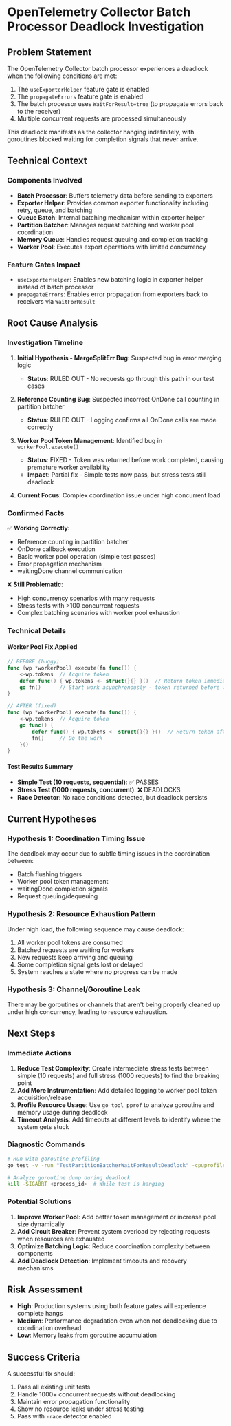 # OpenTelemetry Collector Batch Processor Deadlock Investigation

## Problem Statement

The OpenTelemetry Collector batch processor experiences a deadlock when the following conditions are met:
1. The `useExporterHelper` feature gate is enabled
2. The `propagateErrors` feature gate is enabled 
3. The batch processor uses `WaitForResult=true` (to propagate errors back to the receiver)
4. Multiple concurrent requests are processed simultaneously

This deadlock manifests as the collector hanging indefinitely, with goroutines blocked waiting for completion signals that never arrive.

## Technical Context

### Components Involved
- **Batch Processor**: Buffers telemetry data before sending to exporters
- **Exporter Helper**: Provides common exporter functionality including retry, queue, and batching
- **Queue Batch**: Internal batching mechanism within exporter helper
- **Partition Batcher**: Manages request batching and worker pool coordination
- **Memory Queue**: Handles request queuing and completion tracking
- **Worker Pool**: Executes export operations with limited concurrency

### Feature Gates Impact
- `useExporterHelper`: Enables new batching logic in exporter helper instead of batch processor
- `propagateErrors`: Enables error propagation from exporters back to receivers via `WaitForResult`

## Root Cause Analysis

### Investigation Timeline

1. **Initial Hypothesis - MergeSplitErr Bug**: Suspected bug in error merging logic
   - **Status**: RULED OUT - No requests go through this path in our test cases

2. **Reference Counting Bug**: Suspected incorrect OnDone call counting in partition batcher
   - **Status**: RULED OUT - Logging confirms all OnDone calls are made correctly

3. **Worker Pool Token Management**: Identified bug in `workerPool.execute()`
   - **Status**: FIXED - Token was returned before work completed, causing premature worker availability
   - **Impact**: Partial fix - Simple tests now pass, but stress tests still deadlock

4. **Current Focus**: Complex coordination issue under high concurrent load

### Confirmed Facts

✅ **Working Correctly**:
- Reference counting in partition batcher
- OnDone callback execution 
- Basic worker pool operation (simple test passes)
- Error propagation mechanism
- waitingDone channel communication

❌ **Still Problematic**:
- High concurrency scenarios with many requests
- Stress tests with >100 concurrent requests
- Complex batching scenarios with worker pool exhaustion

### Technical Details

#### Worker Pool Fix Applied
```go
// BEFORE (buggy)
func (wp *workerPool) execute(fn func()) {
    <-wp.tokens  // Acquire token
    defer func() { wp.tokens <- struct{}{} }()  // Return token immediately
    go fn()      // Start work asynchronously - token returned before work completes!
}

// AFTER (fixed)
func (wp *workerPool) execute(fn func()) {
    <-wp.tokens  // Acquire token
    go func() {
        defer func() { wp.tokens <- struct{}{} }()  // Return token after work completes
        fn()     // Do the work
    }()
}
```

#### Test Results Summary
- **Simple Test (10 requests, sequential)**: ✅ PASSES
- **Stress Test (1000 requests, concurrent)**: ❌ DEADLOCKS
- **Race Detector**: No race conditions detected, but deadlock persists

## Current Hypotheses

### Hypothesis 1: Coordination Timing Issue
The deadlock may occur due to subtle timing issues in the coordination between:
- Batch flushing triggers
- Worker pool token management
- waitingDone completion signals
- Request queuing/dequeuing

### Hypothesis 2: Resource Exhaustion Pattern
Under high load, the following sequence may cause deadlock:
1. All worker pool tokens are consumed
2. Batched requests are waiting for workers
3. New requests keep arriving and queuing
4. Some completion signal gets lost or delayed
5. System reaches a state where no progress can be made

### Hypothesis 3: Channel/Goroutine Leak
There may be goroutines or channels that aren't being properly cleaned up under high concurrency, leading to resource exhaustion.

## Next Steps

### Immediate Actions
1. **Reduce Test Complexity**: Create intermediate stress tests between simple (10 requests) and full stress (1000 requests) to find the breaking point
2. **Add More Instrumentation**: Add detailed logging to worker pool token acquisition/release
3. **Profile Resource Usage**: Use `go tool pprof` to analyze goroutine and memory usage during deadlock
4. **Timeout Analysis**: Add timeouts at different levels to identify where the system gets stuck

### Diagnostic Commands
```bash
# Run with goroutine profiling
go test -v -run "TestPartitionBatcherWaitForResultDeadlock" -cpuprofile cpu.prof -memprofile mem.prof

# Analyze goroutine dump during deadlock
kill -SIGABRT <process_id>  # While test is hanging
```

### Potential Solutions
1. **Improve Worker Pool**: Add better token management or increase pool size dynamically
2. **Add Circuit Breaker**: Prevent system overload by rejecting requests when resources are exhausted
3. **Optimize Batching Logic**: Reduce coordination complexity between components
4. **Add Deadlock Detection**: Implement timeouts and recovery mechanisms

## Risk Assessment

- **High**: Production systems using both feature gates will experience complete hangs
- **Medium**: Performance degradation even when not deadlocking due to coordination overhead
- **Low**: Memory leaks from goroutine accumulation

## Success Criteria

A successful fix should:
1. Pass all existing unit tests
2. Handle 1000+ concurrent requests without deadlocking
3. Maintain error propagation functionality
4. Show no resource leaks under stress testing
5. Pass with `-race` detector enabled
